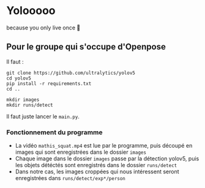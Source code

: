 # Yolooooo

because you only live once 🧀

## Pour le groupe qui s'occupe d'Openpose

Il faut :

    git clone https://github.com/ultralytics/yolov5
    cd yolov5 
    pip install -r requirements.txt
    cd ..

    mkdir images
    mkdir runs/detect

Il faut juste lancer le `main.py`.

### Fonctionnement du programme

- La vidéo `mathis_squat.mp4` est lue par le programme, puis découpé en images qui sont enregistrées dans le dossier `images`
- Chaque image dans le dossier `images` passe par la détection yolov5, puis les objets détéctés sont enregistrés dans le dossier `runs/detect`
- Dans notre cas, les images croppées qui nous intéressent seront enregistrées dans `runs/detect/exp*/person`
